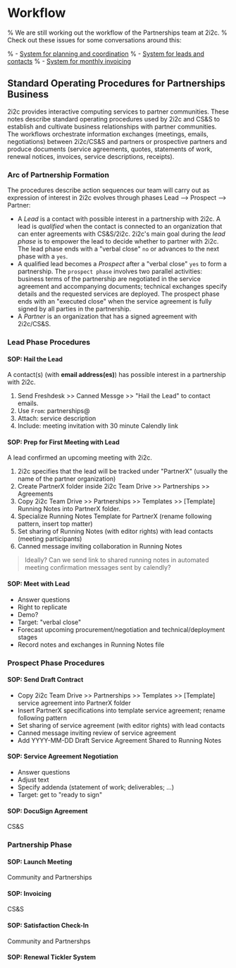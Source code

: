 # Workflow

% We are still working out the workflow of the Partnerships team at 2i2c.
% Check out these issues for some conversations around this:

% - [System for planning and coordination](https://github.com/2i2c-org/team-compass/issues/510)
% - [System for leads and contacts](https://github.com/2i2c-org/leads/issues/99)
% - [System for monthly invoicing](https://github.com/2i2c-org/team-compass/issues/355)

## Standard Operating Procedures for Partnerships Business

2i2c provides interactive computing services to partner communities. These notes describe standard operating procedures used by 2i2c and CS&S to establish and cultivate business relationships with partner communities. The workflows orchestrate information exchanges (meetings, emails, negotiations) between 2i2c/CS&S and partners or prospective partners and produce documents (service agreements, quotes, statements of work, renewal notices, invoices, service descriptions, receipts).  

### Arc of Partnership Formation

The procedures describe action sequences our team will carry out as expression of interest in 2i2c evolves through phases Lead --> Prospect --> Partner: 

+ A _Lead_ is a contact with possible interest in a partnership with 2i2c. A lead is _qualified_ when the contact is connected to an organization that can enter agreements with CS&S/2i2c. 2i2c's main goal during the _lead phase_ is to empower the lead to decide whether to partner with 2i2c. The lead phase ends with a "verbal close" `no` or advances to the next phase with a `yes`. 
+ A qualified lead becomes a _Prospect_ after a "verbal close" `yes` to form a partnership. The `prospect phase` involves two parallel activities: business terms of the partnership are negotiated in the service agreement and accompanying documents; technical exchanges specify details and the requested services are deployed. The prospect phase ends with an "executed close" when the service agreement is fully signed by all parties in the partnership. 
+ A _Partner_ is an organization that has a signed agreement with 2i2c/CS&S.

### Lead Phase Procedures

#### SOP: Hail the Lead

A contact(s) (with **email address(es)**) has possible interest in a partnership with 2i2c.

1. Send Freshdesk >> Canned Messge >> "Hail the Lead" to contact emails.
2. Use `From`: partnerships@
3. Attach: service description
4. Include: meeting invitation with 30 minute Calendly link

#### SOP: Prep for First Meeting with Lead

A lead confirmed an upcoming meeting with 2i2c. 

1. 2i2c specifies that the lead will be tracked under "PartnerX" (usually the name of the partner organization)
2. Create PartnerX folder inside 2i2c Team Drive >> Partnerships >> Agreements
3. Copy 2i2c Team Drive >> Partnerships >> Templates >> [Template] Running Notes into PartnerX folder.
4. Specialize Running Notes Template for PartnerX (rename following pattern, insert top matter)
5. Set sharing of Running Notes (with editor rights) with lead contacts (meeting participants) 
6. Canned message inviting collaboration in Running Notes

> Ideally? Can we send link to shared running notes in automated meeting confirmation messages sent by calendly?

#### SOP: Meet with Lead

+ Answer questions
+ Right to replicate
+ Demo?
+ Target: "verbal close"
+ Forecast upcoming procurement/negotiation and technical/deployment stages
+ Record notes and exchanges in Running Notes file

### Prospect Phase Procedures

#### SOP: Send Draft Contract

+ Copy 2i2c Team Drive >> Partnerships >> Templates >> [Template] service agreement into PartnerX folder
+ Insert PartnerX specifications into template service agreement; rename following pattern
+ Set sharing of service agreement (with editor rights) with lead contacts
+ Canned message inviting review of service agreement
+ Add YYYY-MM-DD Draft Service Agreement Shared to Running Notes

#### SOP: Service Agreement Negotiation

+ Answer questions
+ Adjust text
+ Specify addenda (statement of work; deliverables; ...)
+ Target: get to "ready to sign"

#### SOP: DocuSign Agreement

CS&S

### Partnership Phase

#### SOP: Launch Meeting

Community and Partnerships

#### SOP: Invoicing 

CS&S

#### SOP: Satisfaction Check-In

Community and Partnershps 

#### SOP: Renewal Tickler System




